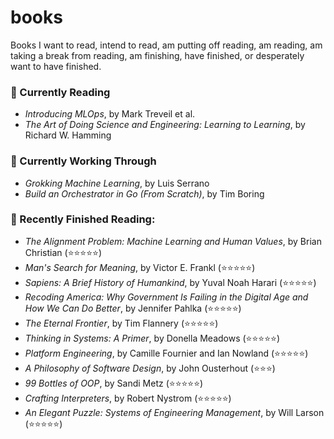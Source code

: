 # books
Books I want to read, intend to read, am putting off reading, am reading, am taking a break from reading, am finishing, have finished, or desperately want to have finished.

### 📖 Currently Reading
- _Introducing MLOps_, by Mark Treveil et al.
- _The Art of Doing Science and Engineering: Learning to Learning_, by Richard W. Hamming

### 📓 Currently Working Through
- _Grokking Machine Learning_, by Luis Serrano
- _Build an Orchestrator in Go (From Scratch)_, by Tim Boring

### 📕 Recently Finished Reading:

- _The Alignment Problem: Machine Learning and Human Values_, by Brian Christian (⭐⭐⭐⭐⭐)
- _Man's Search for Meaning_, by Victor E. Frankl (⭐⭐⭐⭐⭐)
- _Sapiens: A Brief History of Humankind_, by Yuval Noah Harari (⭐⭐⭐⭐⭐)
- _Recoding America: Why Government Is Failing in the Digital Age and How We Can Do Better_, by Jennifer Pahlka (⭐⭐⭐⭐⭐)
- _The Eternal Frontier_, by Tim Flannery (⭐⭐⭐⭐⭐)
- _Thinking in Systems: A Primer_, by Donella Meadows (⭐⭐⭐⭐⭐)
- _Platform Engineering_, by Camille Fournier and Ian Nowland (⭐⭐⭐⭐⭐)
- _A Philosophy of Software Design_, by John Ousterhout (⭐⭐⭐)
- _99 Bottles of OOP_, by Sandi Metz (⭐⭐⭐⭐⭐)
- _Crafting Interpreters_, by Robert Nystrom (⭐⭐⭐⭐⭐)
- _An Elegant Puzzle: Systems of Engineering Management_, by Will Larson (⭐⭐⭐⭐⭐)
